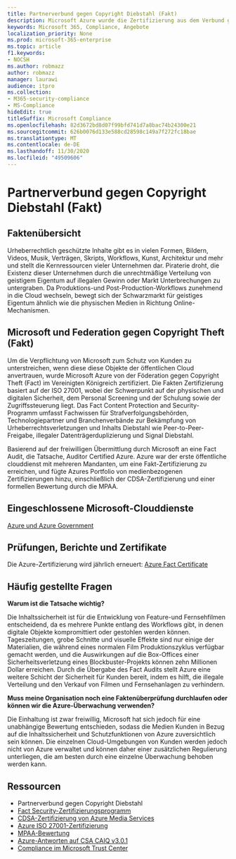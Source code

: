 ```yaml
---
title: Partnerverbund gegen Copyright Diebstahl (Fakt)
description: Microsoft Azure wurde die Zertifizierung aus dem Verbund gegen Copyright Theft in Großbritannien erreicht.
keywords: Microsoft 365, Compliance, Angebote
localization_priority: None
ms.prod: microsoft-365-enterprise
ms.topic: article
f1.keywords:
- NOCSH
ms.author: robmazz
author: robmazz
manager: laurawi
audience: itpro
ms.collection:
- M365-security-compliance
- MS-Compliance
hideEdit: true
titleSuffix: Microsoft Compliance
ms.openlocfilehash: 82d3672bd8d07f99bfd741d7a8bac74b24300e21
ms.sourcegitcommit: 626b0076d133e588cd28598c149a7f272fc18bae
ms.translationtype: MT
ms.contentlocale: de-DE
ms.lasthandoff: 11/30/2020
ms.locfileid: "49509606"
---
```

# <a name="federation-against-copyright-theft-fact"></a>Partnerverbund gegen Copyright Diebstahl (Fakt)

## <a name="fact-overview"></a>Faktenübersicht

Urheberrechtlich geschützte Inhalte gibt es in vielen Formen, Bildern, Videos, Musik, Verträgen, Skripts, Workflows, Kunst, Architektur und mehr und stellt die Kernressourcen vieler Unternehmen dar. Piraterie droht, die Existenz dieser Unternehmen durch die unrechtmäßige Verteilung von geistigem Eigentum auf illegalen Gewinn oder Markt Unterbrechungen zu untergraben. Da Produktions-und Post-Production-Workflows zunehmend in die Cloud wechseln, bewegt sich der Schwarzmarkt für geistiges Eigentum ähnlich wie die physischen Medien in Richtung Online-Mechanismen.

## <a name="microsoft-and-federation-against-copyright-theft-fact"></a>Microsoft und Federation gegen Copyright Theft (Fakt)

Um die Verpflichtung von Microsoft zum Schutz von Kunden zu unterstreichen, wenn diese diese Objekte der öffentlichen Cloud anvertrauen, wurde Microsoft Azure von der Föderation gegen Copyright Theft (Fact) im Vereinigten Königreich zertifiziert. Die Fakten Zertifizierung basiert auf der ISO 27001, wobei der Schwerpunkt auf der physischen und digitalen Sicherheit, dem Personal Screening und der Schulung sowie der Zugriffssteuerung liegt. Das Fact Content Protection and Security-Programm umfasst Fachwissen für Strafverfolgungsbehörden, Technologiepartner und Branchenverbände zur Bekämpfung von Urheberrechtsverletzungen und Inhalts Diebstahl wie Peer-to-Peer-Freigabe, illegaler Datenträgerduplizierung und Signal Diebstahl.

Basierend auf der freiwilligen Übermittlung durch Microsoft an eine Fact Audit, die Tatsache, Auditor Certified Azure. Azure war der erste öffentliche clouddienst mit mehreren Mandanten, um eine Fakt-Zertifizierung zu erreichen, und fügte Azures Portfolio von medienbezogenen Zertifizierungen hinzu, einschließlich der CDSA-Zertifizierung und einer formellen Bewertung durch die MPAA.

## <a name="microsoft-in-scope-cloud-services"></a>Eingeschlossene Microsoft-Clouddienste

[Azure und Azure Government](https://aka.ms/AzureCompliance)

## <a name="audits-reports-and-certificates"></a>Prüfungen, Berichte und Zertifikate

Die Azure-Zertifizierung wird jährlich erneuert: [Azure Fact Certificate](https://aka.ms/azurefactcert)

## <a name="frequently-asked-questions"></a>Häufig gestellte Fragen

**Warum ist die Tatsache wichtig?**

Die Inhaltssicherheit ist für die Entwicklung von Feature-und Fernsehfilmen entscheidend, da es mehrere Punkte entlang des Workflows gibt, in denen digitale Objekte kompromittiert oder gestohlen werden können. Tageszeitungen, grobe Schnitte und visuelle Effekte sind nur einige der Materialien, die während eines normalen Film Produktionszyklus verfügbar gemacht werden, und die Auswirkungen auf die Box-Offices einer Sicherheitsverletzung eines Blockbuster-Projekts können zehn Millionen Dollar erreichen. Durch die Übergabe des Fact Audits stellt Azure eine weitere Schicht der Sicherheit für Kunden bereit, indem es hilft, die illegale Verteilung und den Verkauf von Filmen und Fernsehanlagen zu verhindern.

**Muss meine Organisation noch eine Faktenüberprüfung durchlaufen oder können wir die Azure-Überwachung verwenden?**

Die Einhaltung ist zwar freiwillig, Microsoft hat sich jedoch für eine unabhängige Bewertung entschieden, sodass die Medien Kunden in Bezug auf die Inhaltssicherheit und Schutzfunktionen von Azure zuversichtlich sein können. Die einzelnen Cloud-Umgebungen von Kunden werden jedoch nicht von Azure verwaltet und können daher einer zusätzlichen Regulierung unterliegen, die am besten durch eine einzelne Überwachung behoben werden kann.

## <a name="resources"></a>Ressourcen

- Partnerverbund gegen Copyright Diebstahl
- [Fact Security-Zertifizierungsprogramm](https://go.microsoft.com/fwlink/?linkid=2099508)
- [CDSA-Zertifizierung von Azure Media Services](https://aka.ms/cdsa-cert)
- [Azure ISO 27001-Zertifizierung](https://aka.ms/Azure-BSI-Cert)
- [MPAA-Bewertung](offering-mpaa.md)
- [Azure-Antworten auf CSA CAIQ v3.0.1](https://aka.ms/csacaiqresponses)
- [Compliance im Microsoft Trust Center](https://www.microsoft.com/trust-center/compliance/compliance-overview)
